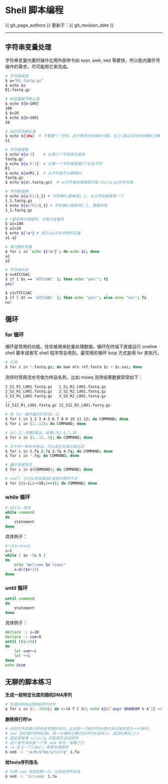 # Shell 脚本编程

{{ git_page_authors }} 更新于：{{ git_revision_date }}

---

## 字符串变量处理

字符串变量内置符操作比用外部命令如 expr, awk, sed 等要快，所以能内置符号操作的需求，尽可能用它来完成。

```bash
# 字符串赋值
$ a="R1.fastq.gz"
$ echo $a
R1.fastq.gz

# 给变量赋予默认值
$ echo ${b=100}
100
$ b=20
$ echo ${b=100}
20

# 返回字符串长度
$ echo ${\#a}  # 不需要"\"符号，由于教程代码解析问题，加上\保证文档代码解析正确
11

# 字符串提取
$ echo ${a:3}    # 从第三个字符串后提取
fastq.gz
$ echo ${a:0:2}  # 从第一个字符串提取2个长度字符
R1
$ echo ${a#R1.}  # 从字符串开头删除R1.
fastq.gz
$ echo ${a%.fastq.gz}  # 从字符串结尾删除匹配.fastq.gz的字符串

# 字符串替换
$ echo ${a/R1/1_1} # 字符串R1替换成1_1, 从头开始替换第一个
1_1.fastq.gz
$ echo ${a//R1/1_1} # 字符串R1替换成1_1, 替换所有
1_1.fastq.gz
```

```bash
# *星号做为通配符，可表示变量名
$ a1=100
$ a2=10
$ echo ${!a*} # 显示以a开头声明的变量
a1 a2

# 递归循环变量
$ for i in `echo ${!a*}`; do echo $i; done
a1
a2
```

```bash
# 字符串比较
$ s=ATCCGAC
$ if [ $s == 'ATCCGAC' ]; then echo "yes!"; fi
yes!

$ s1=TTCCGAC
$ if [ $t == 'ATCCGAC' ]; then echo "yes!"; else echo "no!"; fi
no!
```

## 循环

### for 循环

循环是常用的功能，往往被用来批量处理数据。循环在终端下直接运行 oneline shell 脚本或者写 shell 程序常会用到。最常用的循环 loop 方式是用 for 来执行。

```bash
# 示例
$ for i in *.fastq.gz; do bwa aln ref.fasta $i > $i.sai; done
```

测序时常用流水号做为样品名称，比如 miseq 测序结果数据常常如下：

```bash
1_S1_R1_L001.fastq.gz   1_S1_R2_L001.fastq.gz
2_S2_R1_L001.fastq.gz   2_S2_R2_L001.fastq.gz
3_S3_R1_L001.fastq.gz   3_S3_R2_L001.fastq.gz
...
12_S12_R1_L001.fastq.gz 12_S12_R2_L001.fastq.gz
```

```bash
# 用 for 循环遍历的写法1-12
$ for i in 1 2 3 4 5 6 7 8 9 10 11 12; do COMMAND; done
$ for i in {1..12}; do COMMAND; done

# 从1-12,间隔3输出，结果i为1,4,7,10
$ for i in {1..12..3}; do COMMAND; done

# 对于同一种文件格式，可以用正则表达来过滤
$ for i in 1.fq 2.fq 3.fq 4.fq; do COMMAND; done
$ for i in *.fq; do COMMAND; done

# 循环常规用法
$ for i in $(COMMAND); do COMMAND; done

# shell 还可以写成类似C语言的循环方式
$ for ((i=1;i<=10;i++)); do COMMAND; done
```

### while 循环

```bash
# while 语法
while command
do
    statement
done
```

具体例子：

```bash
#!/bin/bash
x=1
while [ $x -le 5 ]
do
    echo "Welcome $x times"
    x=$(($x+1))
done
```

### until 循环

```bash
until command
do
    statement
done
```

具体例子：

```bash
declare -i i=10
declare -i sum=0
until ((i>10))
do
    let sum+=i
    let ++i
done
echo $sum
```

## 无聊的脚本练习

**生成一段特定长度的随机DNA序列**

```bash
# 生成1000bp的DNA序列文件
$ for i in {1..1000}; do c=(A T C G); echo ${c[`expr $RANDOM % 4`]} >> 1.fa; done
```

**删除换行符\n**

```bash
# 去除文件的换行符号是常用的命令，比如把一个60字符长度的多行序列变为一行序列。
# sed 流处理的特殊机制，将一行储存在模式空间时会去除\n，返回时再加上\n
# 因此直接用 s/\n//g 匹配是无法去除的
# 这个命令其实是一个多 sed 命令，省略了{}
# :a 定义一个label，用来处理跳转
$ sed -i ':a;N;$!ba;s/\n//g' 1.fa
```

**给fasta序列取名**

```bash
# 利用 sed 添加到第一行，比如给序列命名
$ sed -i '1i\>seq' 1.fa
```
